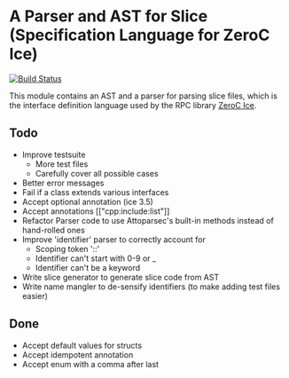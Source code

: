# A Parser and AST for Slice (Specification Language for ZeroC Ice)

[![Build Status](https://travis-ci.org/paulkoerbitz/language-slice.png)](https://travis-ci.org/paulkoerbitz/language-slice)

This module contains an AST and a parser for parsing slice files,
which is the interface definition language used by the RPC library
[ZeroC Ice](http://www.zeroc.com/ice.html).

## Todo

- Improve testsuite
  - More test files
  - Carefully cover all possible cases
- Better error messages
- Fail if a class extends various interfaces
- Accept optional annotation (ice 3.5)
- Accept annotations [["cpp:include:list"]]
- Refactor Parser code to use Attoparsec's built-in methods instead of hand-rolled ones
- Improve 'identifier' parser to correctly account for
  - Scoping token '::'
  - Identifier can't start with 0-9 or _
  - Identifier can't be a keyword
- Write slice generator to generate slice code from AST
- Write name mangler to de-sensify identifiers (to make adding test files easier)

## Done

- Accept default values for structs
- Accept idempotent annotation
- Accept enum with a comma after last
